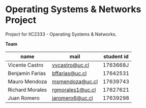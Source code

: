 # Operating Systems & Networks Project
Project for IIC2333 - Operating Systems &amp; Networks.

**Team**

| name            | mail              | student id
| --------------- | ----------------- | -----------
| Vicente Castro  | [vvcastro@uc.cl]  | 1763668J
| Benjamín Farías | [bffarias@uc.cl]  | 17642531
| Mauro Mendoza   | [msmendoza@uc.cl] | 17639743
| Richard Morales | [rgmorales1@uc.cl]| 17627621
| Juan Romero     | [jaromero6@uc.cl] | 17639298

[vvcastro@uc.cl]:  mailto:vvcastro@uc.cl
[bffarias@uc.cl]:  mailto:bffarias@uc.cl
[msmendoza@uc.cl]: mailto:msmendoza@uc.cl
[rgmorales1@uc.cl]:  mailto:rgmorales1@uc.cl
[jaromero6@uc.cl]:  mailto:jaromero6@uc.cl
